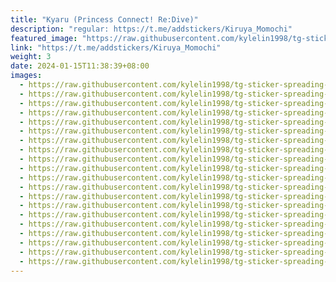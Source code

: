 ```yaml
---
title: "Kyaru (Princess Connect! Re:Dive)"
description: "regular: https://t.me/addstickers/Kiruya_Momochi"
featured_image: "https://raw.githubusercontent.com/kylelin1998/tg-sticker-spreading-worldwide-images/main/img/d7839101-9982-463d-8477-a31cb0d1e311.jpg"
link: "https://t.me/addstickers/Kiruya_Momochi"
weight: 3
date: 2024-01-15T11:38:39+08:00
images:
  - https://raw.githubusercontent.com/kylelin1998/tg-sticker-spreading-worldwide-images/main/img/d7839101-9982-463d-8477-a31cb0d1e311.jpg
  - https://raw.githubusercontent.com/kylelin1998/tg-sticker-spreading-worldwide-images/main/img/fd1d9136-f3e4-4682-bcd4-dc83a4656185.jpg
  - https://raw.githubusercontent.com/kylelin1998/tg-sticker-spreading-worldwide-images/main/img/638b19e4-8274-4d29-9e6d-6d92d85490ca.jpg
  - https://raw.githubusercontent.com/kylelin1998/tg-sticker-spreading-worldwide-images/main/img/db95c42d-ad0d-45cc-bba7-d63c2cca8303.jpg
  - https://raw.githubusercontent.com/kylelin1998/tg-sticker-spreading-worldwide-images/main/img/6185dd47-df87-476e-9bfd-f7aa476edf7f.jpg
  - https://raw.githubusercontent.com/kylelin1998/tg-sticker-spreading-worldwide-images/main/img/2959326a-02f0-4690-ad9e-c189a7d9b540.jpg
  - https://raw.githubusercontent.com/kylelin1998/tg-sticker-spreading-worldwide-images/main/img/b262802f-7082-42bd-b034-da7b920a3a51.jpg
  - https://raw.githubusercontent.com/kylelin1998/tg-sticker-spreading-worldwide-images/main/img/275fa175-e2b9-4ea7-9849-bc4ae623f9ea.jpg
  - https://raw.githubusercontent.com/kylelin1998/tg-sticker-spreading-worldwide-images/main/img/3a0d707a-9157-48c9-8214-7198f46ca023.jpg
  - https://raw.githubusercontent.com/kylelin1998/tg-sticker-spreading-worldwide-images/main/img/f82c1b8e-669b-4b4e-864b-1b9ef08f76ad.jpg
  - https://raw.githubusercontent.com/kylelin1998/tg-sticker-spreading-worldwide-images/main/img/462321e6-385a-4353-b72b-ef6d5aea98b8.jpg
  - https://raw.githubusercontent.com/kylelin1998/tg-sticker-spreading-worldwide-images/main/img/2c97fc5c-a430-4c29-bd01-77d343034486.jpg
  - https://raw.githubusercontent.com/kylelin1998/tg-sticker-spreading-worldwide-images/main/img/fdc0e184-de8e-4651-a333-5eaaf8973952.jpg
  - https://raw.githubusercontent.com/kylelin1998/tg-sticker-spreading-worldwide-images/main/img/aa1239ab-b573-4850-9938-bb79d186ad35.jpg
  - https://raw.githubusercontent.com/kylelin1998/tg-sticker-spreading-worldwide-images/main/img/29f43963-a713-4509-a493-68994defa2e4.jpg
  - https://raw.githubusercontent.com/kylelin1998/tg-sticker-spreading-worldwide-images/main/img/2f217423-65d4-494d-82db-0f91a1265056.jpg
  - https://raw.githubusercontent.com/kylelin1998/tg-sticker-spreading-worldwide-images/main/img/c796ac44-fed2-47f4-918b-fcfdde8af2e6.jpg
  - https://raw.githubusercontent.com/kylelin1998/tg-sticker-spreading-worldwide-images/main/img/79a8e12c-401e-4b83-95fd-2df99ee09c45.jpg
  - https://raw.githubusercontent.com/kylelin1998/tg-sticker-spreading-worldwide-images/main/img/7ae00acf-0707-4fab-b646-e67338f9e789.jpg
  - https://raw.githubusercontent.com/kylelin1998/tg-sticker-spreading-worldwide-images/main/img/e81dfd19-a32a-4982-b896-d3bb4dc22a98.jpg
---
```


